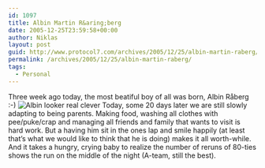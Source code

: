 ```yaml
---
id: 1097
title: Albin Martin R&aring;berg
date: 2005-12-25T23:59:58+00:00
author: Niklas
layout: post
guid: http://www.protocol7.com/archives/2005/12/25/albin-martin-raberg/
permalink: /archives/2005/12/25/albin-martin-raberg/
tags:
  - Personal
---
```

<div class='microid-65e16e7b68ec96dda0fb7ae172287e83758987c3'>
  <p>
    Three week ago today, the most beatiful boy of all was born, Albin R&aring;berg :-) <img border="0" alt="Albin looker real clever" src="http://static.flickr.com/34/73313511_f22f5e22dc.jpg" /> Today, some 20 days later we are still slowly adapting to being parents. Making food, washing all clothes with pee/puke/crap and managing all friends and family that wants to visit is hard work. But a having him sit in the ones lap and smile happily (at least that&#8217;s what we would like to think that he is doing) makes it all worth-while. And it takes a hungry, crying baby to realize the number of reruns of 80-ties shows the run on the middle of the night (A-team, still the best).
  </p>
</div>
